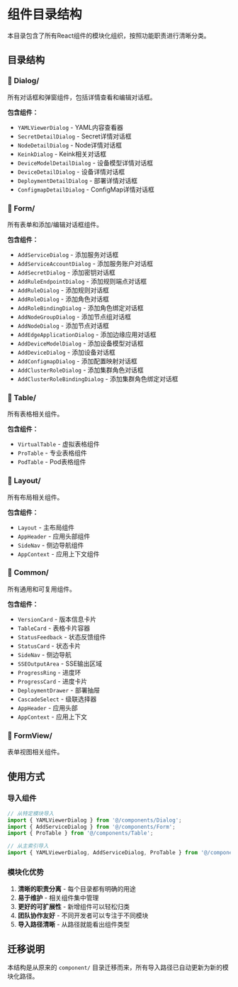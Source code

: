 # 组件目录结构

本目录包含了所有React组件的模块化组织，按照功能职责进行清晰分类。

## 目录结构

### 📁 Dialog/
所有对话框和弹窗组件，包括详情查看和编辑对话框。

**包含组件：**
- `YAMLViewerDialog` - YAML内容查看器
- `SecretDetailDialog` - Secret详情对话框
- `NodeDetailDialog` - Node详情对话框
- `KeinkDialog` - Keink相关对话框
- `DeviceModelDetailDialog` - 设备模型详情对话框
- `DeviceDetailDialog` - 设备详情对话框
- `DeploymentDetailDialog` - 部署详情对话框
- `ConfigmapDetailDialog` - ConfigMap详情对话框

### 📁 Form/
所有表单和添加/编辑对话框组件。

**包含组件：**
- `AddServiceDialog` - 添加服务对话框
- `AddServiceAccountDialog` - 添加服务账户对话框
- `AddSecretDialog` - 添加密钥对话框
- `AddRuleEndpointDialog` - 添加规则端点对话框
- `AddRuleDialog` - 添加规则对话框
- `AddRoleDialog` - 添加角色对话框
- `AddRoleBindingDialog` - 添加角色绑定对话框
- `AddNodeGroupDialog` - 添加节点组对话框
- `AddNodeDialog` - 添加节点对话框
- `AddEdgeApplicationDialog` - 添加边缘应用对话框
- `AddDeviceModelDialog` - 添加设备模型对话框
- `AddDeviceDialog` - 添加设备对话框
- `AddConfigmapDialog` - 添加配置映射对话框
- `AddClusterRoleDialog` - 添加集群角色对话框
- `AddClusterRoleBindingDialog` - 添加集群角色绑定对话框

### 📁 Table/
所有表格相关组件。

**包含组件：**
- `VirtualTable` - 虚拟表格组件
- `ProTable` - 专业表格组件
- `PodTable` - Pod表格组件

### 📁 Layout/
所有布局相关组件。

**包含组件：**
- `Layout` - 主布局组件
- `AppHeader` - 应用头部组件
- `SideNav` - 侧边导航组件
- `AppContext` - 应用上下文组件

### 📁 Common/
所有通用和可复用组件。

**包含组件：**
- `VersionCard` - 版本信息卡片
- `TableCard` - 表格卡片容器
- `StatusFeedback` - 状态反馈组件
- `StatusCard` - 状态卡片
- `SideNav` - 侧边导航
- `SSEOutputArea` - SSE输出区域
- `ProgressRing` - 进度环
- `ProgressCard` - 进度卡片
- `DeploymentDrawer` - 部署抽屉
- `CascadeSelect` - 级联选择器
- `AppHeader` - 应用头部
- `AppContext` - 应用上下文

### 📁 FormView/
表单视图相关组件。

## 使用方式

### 导入组件
```typescript
// 从特定模块导入
import { YAMLViewerDialog } from '@/components/Dialog';
import { AddServiceDialog } from '@/components/Form';
import { ProTable } from '@/components/Table';

// 从主索引导入
import { YAMLViewerDialog, AddServiceDialog, ProTable } from '@/components';
```

### 模块化优势
1. **清晰的职责分离** - 每个目录都有明确的用途
2. **易于维护** - 相关组件集中管理
3. **更好的可扩展性** - 新增组件可以轻松归类
4. **团队协作友好** - 不同开发者可以专注于不同模块
5. **导入路径清晰** - 从路径就能看出组件类型

## 迁移说明

本结构是从原来的 `component/` 目录迁移而来，所有导入路径已自动更新为新的模块化路径。
